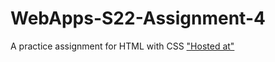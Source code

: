 # WebApps-S22-Assignment-4
A practice assignment for HTML with CSS
<a href="https://44-563-web-apps-s22.github.io/webapps-s22-assignment-4-RamReddy98/"> "Hosted at" <a>
